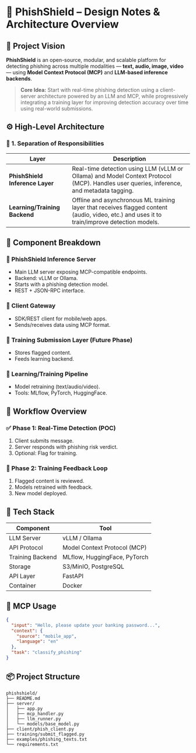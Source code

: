 
# 📖 PhishShield – Design Notes & Architecture Overview

## 🧭 Project Vision

**PhishShield** is an open-source, modular, and scalable platform for detecting phishing across multiple modalities — **text, audio, image, video** — using **Model Context Protocol (MCP)** and **LLM-based inference backends**.

> **Core Idea:** Start with real-time phishing detection using a client-server architecture powered by an LLM and MCP, while progressively integrating a training layer for improving detection accuracy over time using real-world submissions.

## ⚙️ High-Level Architecture

### 🧠 1. **Separation of Responsibilities**

| Layer | Description |
|-------|-------------|
| **PhishShield Inference Layer** | Real-time detection using LLM (vLLM or Ollama) and Model Context Protocol (MCP). Handles user queries, inference, and metadata tagging. |
| **Learning/Training Backend** | Offline and asynchronous ML training layer that receives flagged content (audio, video, etc.) and uses it to train/improve detection models. |

## 🧱 Component Breakdown

### 🔐 PhishShield Inference Server
- Main LLM server exposing MCP-compatible endpoints.
- Backend: vLLM or Ollama.
- Starts with a phishing detection model.
- REST + JSON-RPC interface.

### 🌉 Client Gateway
- SDK/REST client for mobile/web apps.
- Sends/receives data using MCP format.

### 🧪 Training Submission Layer (Future Phase)
- Stores flagged content.
- Feeds learning backend.

### 🧠 Learning/Training Pipeline
- Model retraining (text/audio/video).
- Tools: MLflow, PyTorch, HuggingFace.

## 🔁 Workflow Overview

### ✅ Phase 1: Real-Time Detection (POC)
1. Client submits message.
2. Server responds with phishing risk verdict.
3. Optional: Flag for training.

### 🔄 Phase 2: Training Feedback Loop
1. Flagged content is reviewed.
2. Models retrained with feedback.
3. New model deployed.

## 🧰 Tech Stack

| Component        | Tool                            |
|------------------|----------------------------------|
| LLM Server       | vLLM / Ollama                   |
| API Protocol     | Model Context Protocol (MCP)    |
| Training Backend | MLflow, HuggingFace, PyTorch    |
| Storage          | S3/MinIO, PostgreSQL            |
| API Layer        | FastAPI                         |
| Container        | Docker                          |

## 🔐 MCP Usage

```json
{
  "input": "Hello, please update your banking password...",
  "context": {
    "source": "mobile_app",
    "language": "en"
  },
  "task": "classify_phishing"
}
```

## 📦 Project Structure

```
phishshield/
├── README.md
├── server/
│   ├── app.py
│   ├── mcp_handler.py
│   ├── llm_runner.py
│   └── models/base_model.py
├── client/phish_client.py
├── training/submit_flagged.py
├── examples/phishing_texts.txt
└── requirements.txt
```
